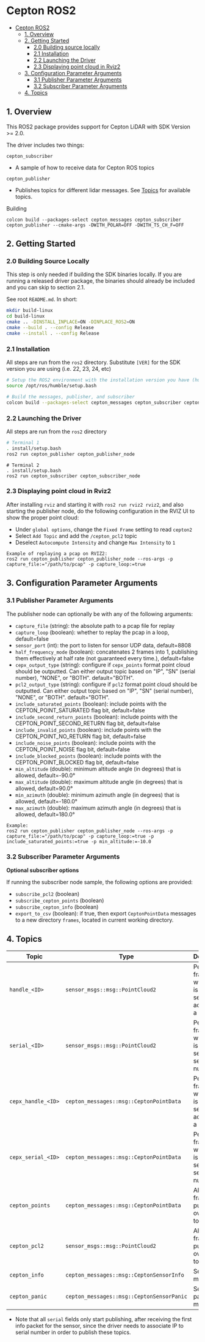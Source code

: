 # Cepton ROS2
- [Cepton ROS2](#cepton-ros2)
  - [1. Overview](#1-overview)
  - [2. Getting Started](#2-getting-started)
    - [2.0 Building source locally](#20-building-source-locally)
    - [2.1 Installation](#21-installation)
    - [2.2 Launching the Driver](#22-launching-the-driver)
    - [2.3 Displaying point cloud in Rviz2](#23-displaying-point-cloud-in-rviz2)
  - [3. Configuration Parameter Arguments](#3-configuration-parameter-arguments)
    - [3.1 Publisher Parameter Arguments](#31-publisher-parameter-arguments)
    - [3.2 Subscriber Parameter Arguments](#32-subscriber-parameter-arguments)
  - [4. Topics](#4-topics)

## 1. Overview

This ROS2 package provides support for Cepton LiDAR with SDK Version >= 2.0.

The driver includes two things:

`cepton_subscriber`
* A sample of how to receive data for Cepton ROS topics

`cepton_publisher`
* Publishes topics for different lidar messages. See [Topics](#4-topics) for available topics.


Building
```
colcon build --packages-select cepton_messages cepton_subscriber cepton_publisher --cmake-args -DWITH_POLAR=OFF -DWITH_TS_CH_F=OFF
```

## 2. Getting Started
### 2.0 Building Source Locally

This step is only needed if building the SDK binaries locally. If you are running a released driver package, the binaries should already be included and you can skip to section 2.1.

See root `README.md`. In short:
```bash
mkdir build-linux
cd build-linux
cmake .. -DINSTALL_INPLACE=ON -DINPLACE_ROS2=ON
cmake --build . --config Release
cmake --install . --config Release
```

### 2.1 Installation
All steps are run from the `ros2` directory. Substitute `[VER]` for the SDK version you are using (i.e. 22, 23, 24, etc)
``` sh
# Setup the ROS2 environment with the installation version you have (humble example below)
source /opt/ros/humble/setup.bash

# Build the messages, publisher, and subscriber
colcon build --packages-select cepton_messages cepton_subscriber cepton_publisher
```
### 2.2 Launching the Driver

All steps are run from the `ros2` directory
```sh
# Terminal 1
. install/setup.bash
ros2 run cepton_publisher cepton_publisher_node
```
```
# Terminal 2
. install/setup.bash
ros2 run cepton_subscriber cepton_subscriber_node
```
### 2.3 Displaying point cloud in Rviz2
After installing `rviz` and starting it with `ros2 run rviz2 rviz2`, and also starting the publisher node, do the following configuration in the RVIZ UI to show the proper point cloud:

* Under `global options`, change the `Fixed Frame` setting to read `cepton2`
* Select `Add Topic` and add the `/cepton_pcl2` topic
* Deselect `Autocompute Intensity` and change `Max Intensity` to `1`
```
Example of replaying a pcap on RVIZ2: 
ros2 run cepton_publisher cepton_publisher_node --ros-args -p capture_file:="/path/to/pcap" -p capture_loop:=true
```

## 3. Configuration Parameter Arguments

### 3.1 Publisher Parameter Arguments
The publisher node can optionally be with any of the following arguments:
* `capture_file` (string): the absolute path to a pcap file for replay
* `capture_loop` (boolean): whether to replay the pcap in a loop, default=false
* `sensor_port` (int): the port to listen for sensor UDP data, default=8808
* `half_frequency_mode` (boolean): concatenates 2 frames into 1, publishing them effectively at half rate (not guaranteed every time.), default=false
* `cepx_output_type` (string): configure if `cepx_points` format point cloud should be outputted. Can either output topic based on "IP", "SN" (serial number), "NONE", or "BOTH". default="BOTH".
* `pcl2_output_type` (string): configure if `pcl2` format point cloud should be outputted. Can either output topic based on "IP", "SN" (serial number), "NONE", or "BOTH". default="BOTH".
* `include_saturated_points` (boolean): include points with the CEPTON_POINT_SATURATED flag bit, default=false
* `include_second_return_points` (boolean): include points with the CEPTON_POINT_SECOND_RETURN flag bit, default=false
* `include_invalid_points` (boolean): include points with the CEPTON_POINT_NO_RETURN flag bit, default=false
* `include_noise_points` (boolean): include points with the CEPTON_POINT_NOISE flag bit, default=false
* `include_blocked_points` (boolean): include points with the CEPTON_POINT_BLOCKED flag bit, default=false
* `min_altitude` (double): minimum altitude angle (in degrees) that is allowed, default=-90.0°
* `max_altitude` (double): maximum altitude angle (in degrees) that is allowed, default=90.0°
* `min_azimuth` (double): minimum azimuth angle (in degrees) that is allowed, default=-180.0°
* `max_azimuth` (double): maximum azimuth angle (in degrees) that is allowed, default=180.0°
```
Example:
ros2 run cepton_publisher cepton_publisher_node --ros-args -p capture_file:="/path/to/pcap" -p capture_loop:=true -p include_saturated_points:=true -p min_altitude:=-10.0
```

### 3.2 Subscriber Parameter Arguments
**Optional subscriber options**

If running the subscriber node sample, the following options are provided:
* `subscribe_pcl2` (boolean)
* `subscribe_cepton_points` (boolean)
* `subscribe_cepton_info` (boolean)
* `export_to_csv` (boolean): if true, then export `CeptonPointData` messages to a new directory `frames`, located in current working directory.

## 4. Topics
| Topic              | Type                                      | Description                                                             |
| ------------------ | ----------------------------------------- | ----------------------------------------------------------------------- |
| `handle_<ID>`      | `sensor_msgs::msg::PointCloud2`           | Per-sensor frame, where `<ID>` is the sensor's IP address as a `uint32` |
| `serial_<ID>`      | `sensor_msgs::msg::PointCloud2`           | Per-sensor frame, where `<ID>` is the sensor's serial number            |
| `cepx_handle_<ID>` | `cepton_messages::msg::CeptonPointData`   | Per-sensor frame, where `<ID>` is the sensor's IP address as a `uint32` |
| `cepx_serial_<ID>` | `cepton_messages::msg::CeptonPointData`   | Per-sensor frame, where `<ID>` is the sensor's serial number            |
| `cepton_points`    | `cepton_messages::msg::CeptonPointData`   | All sensor frames are published over this topic                         |
| `cepton_pcl2`      | `sensor_msgs::msg::PointCloud2`           | All sensor frames are published over this topic                         |
| `cepton_info`      | `cepton_messages::msg::CeptonSensorInfo`  | Sensor info messages                                                    |
| `cepton_panic`     | `cepton_messages::msg::CeptonSensorPanic` | Sensor panic messages                                                   |

* Note that all `serial` fields only start publishing, after receiving the first info packet for the sensor, since the driver needs to associate IP to serial number in order to publish these topics.
